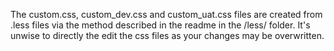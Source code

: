 The custom.css, custom_dev.css and custom_uat.css files are created from .less files via the method described in the readme
in the /less/ folder. It's unwise to directly the edit the css files as your changes may be overwritten.
